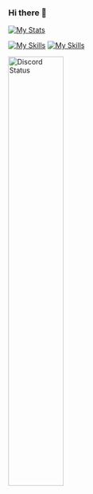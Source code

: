 ### Hi there 👋

[![My Stats](https://github-readme-stats.vercel.app/api?username=yacoreq)](https://github.com/yacoreq/github-readme-stats)

[![My Skills](https://skills.thijs.gg/icons?i=html,css,mysql,php,js,java)](https://skills.thijs.gg)
[![My Skills](https://skills.thijs.gg/icons?i=cloudflare,discord,premiere,aftereffects,figma,mongodb)](https://skills.thijs.gg)

<img src="https://lanyard.cnrad.dev/api/685845264417816611?bg=202225&borderRadius=13px" width="47%" alt="Discord Status">
